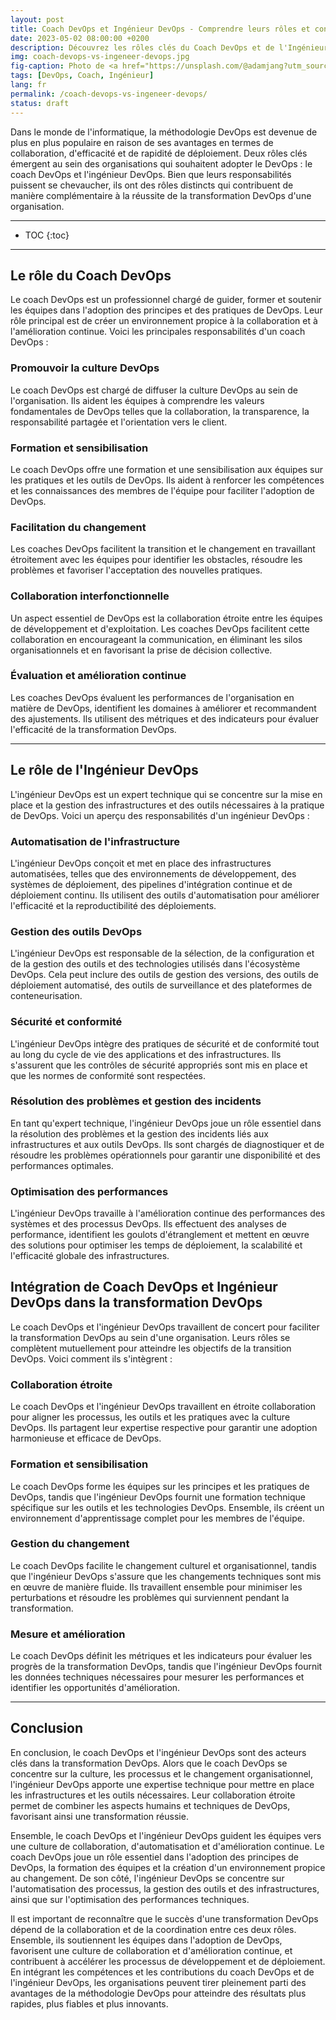 ```yaml
---
layout: post
title: Coach DevOps et Ingénieur DevOps - Comprendre leurs rôles et contributions dans la transformation DevOps
date: 2023-05-02 08:00:00 +0200
description: Découvrez les rôles clés du Coach DevOps et de l'Ingénieur DevOps dans la mise en œuvre réussie de la méthodologie DevOps. Obtenez des conseils pratiques pour tirer pleinement parti de la méthodologie DevOps et stimuler l'innovation au sein de votre organisation.
img: coach-devops-vs-ingeneer-devops.jpg
fig-caption: Photo de <a href="https://unsplash.com/@adamjang?utm_source=unsplash&utm_medium=referral&utm_content=creditCopyText">Adam Jang</a> sur <a href="https://unsplash.com/fr/photos/8pOTAtyd_Mc?utm_source=unsplash&utm_medium=referral&utm_content=creditCopyText">Unsplash</a>
tags: [DevOps, Coach, Ingénieur]
lang: fr
permalink: /coach-devops-vs-ingeneer-devops/
status: draft
---
```


Dans le monde de l'informatique, la méthodologie DevOps est devenue de plus en plus populaire en raison de ses avantages
en termes de collaboration, d'efficacité et de rapidité de déploiement. Deux rôles clés émergent au sein des 
organisations qui souhaitent adopter le DevOps : le coach DevOps et l'ingénieur DevOps. Bien que leurs responsabilités 
puissent se chevaucher, ils ont des rôles distincts qui contribuent de manière complémentaire à la réussite de la 
transformation DevOps d'une organisation.

<hr class="hr-text" data-content="Plan">

* TOC
{:toc}

<hr class="hr-text" data-content="Coach">

## Le rôle du Coach DevOps
Le coach DevOps est un professionnel chargé de guider, former et soutenir les équipes dans l'adoption des principes et 
des pratiques de DevOps. Leur rôle principal est de créer un environnement propice à la collaboration et à 
l'amélioration continue. Voici les principales responsabilités d'un coach DevOps :

### Promouvoir la culture DevOps
Le coach DevOps est chargé de diffuser la culture DevOps au sein de l'organisation. Ils aident les équipes à comprendre 
les valeurs fondamentales de DevOps telles que la collaboration, la transparence, la responsabilité partagée et 
l'orientation vers le client.

### Formation et sensibilisation
Le coach DevOps offre une formation et une sensibilisation aux équipes sur les pratiques et les outils de DevOps. Ils 
aident à renforcer les compétences et les connaissances des membres de l'équipe pour faciliter l'adoption de DevOps.

### Facilitation du changement
Les coaches DevOps facilitent la transition et le changement en travaillant étroitement avec les équipes pour identifier
les obstacles, résoudre les problèmes et favoriser l'acceptation des nouvelles pratiques.

### Collaboration interfonctionnelle
Un aspect essentiel de DevOps est la collaboration étroite entre les équipes de développement et d'exploitation. Les 
coaches DevOps facilitent cette collaboration en encourageant la communication, en éliminant les silos organisationnels 
et en favorisant la prise de décision collective.

### Évaluation et amélioration continue
Les coaches DevOps évaluent les performances de l'organisation en matière de DevOps, identifient les domaines à 
améliorer et recommandent des ajustements. Ils utilisent des métriques et des indicateurs pour évaluer l'efficacité de 
la transformation DevOps.

<hr class="hr-text" data-content="Ingénieur">

## Le rôle de l'Ingénieur DevOps
L'ingénieur DevOps est un expert technique qui se concentre sur la mise en place et la gestion des infrastructures et 
des outils nécessaires à la pratique de DevOps. Voici un aperçu des responsabilités d'un ingénieur DevOps :

### Automatisation de l'infrastructure
L'ingénieur DevOps conçoit et met en place des infrastructures automatisées, telles que des environnements de 
développement, des systèmes de déploiement, des pipelines d'intégration continue et de déploiement continu. Ils 
utilisent des outils d'automatisation pour améliorer l'efficacité et la reproductibilité des déploiements.

### Gestion des outils DevOps
L'ingénieur DevOps est responsable de la sélection, de la configuration et de la gestion des outils et des technologies 
utilisés dans l'écosystème DevOps. Cela peut inclure des outils de gestion des versions, des outils de déploiement 
automatisé, des outils de surveillance et des plateformes de conteneurisation.

### Sécurité et conformité
L'ingénieur DevOps intègre des pratiques de sécurité et de conformité tout au long du cycle de vie des applications et 
des infrastructures. Ils s'assurent que les contrôles de sécurité appropriés sont mis en place et que les normes de 
conformité sont respectées.

### Résolution des problèmes et gestion des incidents
En tant qu'expert technique, l'ingénieur DevOps joue un rôle essentiel dans la résolution des problèmes et la gestion 
des incidents liés aux infrastructures et aux outils DevOps. Ils sont chargés de diagnostiquer et de résoudre les 
problèmes opérationnels pour garantir une disponibilité et des performances optimales.

### Optimisation des performances
L'ingénieur DevOps travaille à l'amélioration continue des performances des systèmes et des processus DevOps. Ils 
effectuent des analyses de performance, identifient les goulots d'étranglement et mettent en œuvre des solutions pour 
optimiser les temps de déploiement, la scalabilité et l'efficacité globale des infrastructures.

## Intégration de Coach DevOps et Ingénieur DevOps dans la transformation DevOps

Le coach DevOps et l'ingénieur DevOps travaillent de concert pour faciliter la transformation DevOps au sein d'une 
organisation. Leurs rôles se complètent mutuellement pour atteindre les objectifs de la transition DevOps. Voici comment
ils s'intègrent :

### Collaboration étroite
Le coach DevOps et l'ingénieur DevOps travaillent en étroite collaboration pour aligner les processus, les outils et les
pratiques avec la culture DevOps. Ils partagent leur expertise respective pour garantir une adoption harmonieuse et 
efficace de DevOps.

### Formation et sensibilisation
Le coach DevOps forme les équipes sur les principes et les pratiques de DevOps, tandis que l'ingénieur DevOps fournit 
une formation technique spécifique sur les outils et les technologies DevOps. Ensemble, ils créent un environnement 
d'apprentissage complet pour les membres de l'équipe.

### Gestion du changement
Le coach DevOps facilite le changement culturel et organisationnel, tandis que l'ingénieur DevOps s'assure que les 
changements techniques sont mis en œuvre de manière fluide. Ils travaillent ensemble pour minimiser les perturbations et
résoudre les problèmes qui surviennent pendant la transformation.

### Mesure et amélioration
Le coach DevOps définit les métriques et les indicateurs pour évaluer les progrès de la transformation DevOps, tandis 
que l'ingénieur DevOps fournit les données techniques nécessaires pour mesurer les performances et identifier les 
opportunités d'amélioration.

<hr class="hr-text" data-content="Conclusion">

## Conclusion

En conclusion, le coach DevOps et l'ingénieur DevOps sont des acteurs clés dans la transformation DevOps. Alors que le 
coach DevOps se concentre sur la culture, les processus et le changement organisationnel, l'ingénieur DevOps apporte une
expertise technique pour mettre en place les infrastructures et les outils nécessaires. Leur collaboration étroite 
permet de combiner les aspects humains et techniques de DevOps, favorisant ainsi une transformation réussie.

Ensemble, le coach DevOps et l'ingénieur DevOps guident les équipes vers une culture de collaboration, d'automatisation 
et d'amélioration continue. Le coach DevOps joue un rôle essentiel dans l'adoption des principes de DevOps, la formation
des équipes et la création d'un environnement propice au changement. De son côté, l'ingénieur DevOps se concentre sur 
l'automatisation des processus, la gestion des outils et des infrastructures, ainsi que sur l'optimisation des 
performances techniques.

Il est important de reconnaître que le succès d'une transformation DevOps dépend de la collaboration et de la 
coordination entre ces deux rôles. Ensemble, ils soutiennent les équipes dans l'adoption de DevOps, favorisent une 
culture de collaboration et d'amélioration continue, et contribuent à accélérer les processus de développement et de 
déploiement. En intégrant les compétences et les contributions du coach DevOps et de l'ingénieur DevOps, les 
organisations peuvent tirer pleinement parti des avantages de la méthodologie DevOps pour atteindre des résultats plus 
rapides, plus fiables et plus innovants.
